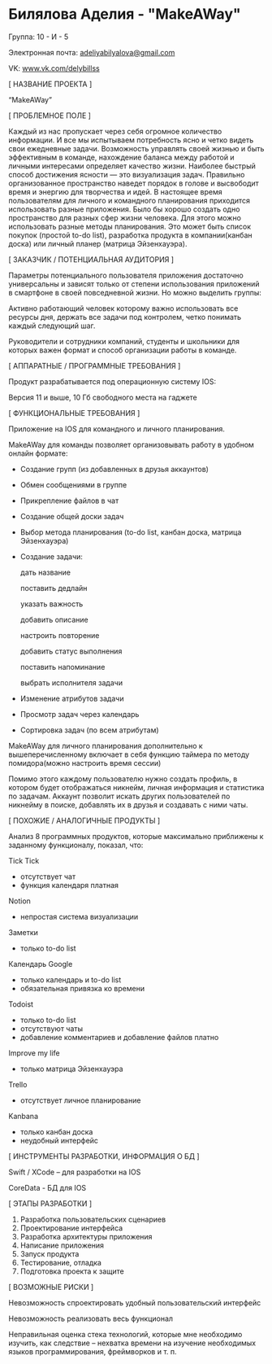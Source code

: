 # Билялова Аделия - "MakeAWay"

Группа: 10 - И - 5

Электронная почта: adeliyabilyalova@gmail.com

VK: www.vk.com/delybillss

[ НАЗВАНИЕ ПРОЕКТА ]

“MakeAWay”

[ ПРОБЛЕМНОЕ ПОЛЕ ]

Каждый из нас пропускает через себя огромное количество информации. И все мы испытываем потребность ясно и четко видеть свои ежедневные задачи. Возможность управлять своей жизнью и быть эффективным в команде, нахождение баланса между работой и личными интересами определяет качество жизни. Наиболее быстрый способ достижения ясности — это визуализация задач. Правильно организованное пространство наведет порядок в голове и высвободит время и энергию для творчества и идей. В настоящее время пользователям для личного и командного  планирования приходится использовать разные приложения. Было бы хорошо создать одно пространство для разных сфер жизни человека. Для этого можно использовать разные методы планирования. Это может быть список покупок (простой to-do list), разработка продукта в компании(канбан доска) или личный планер (матрица Эйзенхауэра).


[ ЗАКАЗЧИК / ПОТЕНЦИАЛЬНАЯ АУДИТОРИЯ ]

Параметры потенциального пользователя приложения достаточно универсальны и зависят только от степени использования приложений в смартфоне в своей повседневной жизни.
Но можно выделить группы:

Активно работающий человек которому важно использовать все ресурсы дня, держать все задачи под контролем, четко понимать каждый следующий шаг.

Руководители и сотрудники компаний, студенты и школьники для которых важен формат и способ организации работы в команде.

[ АППАРАТНЫЕ / ПРОГРАММНЫЕ ТРЕБОВАНИЯ ]

Продукт разрабатывается под операционную систему IOS:

Версия 11 и выше, 10 Гб свободного места на гаджете

[ ФУНКЦИОНАЛЬНЫЕ ТРЕБОВАНИЯ ]

Приложение на IOS для командного и личного планирования. 

MakeAWay для команды позволяет организовывать работу в удобном онлайн формате:

- Создание групп (из добавленных в друзья аккаунтов)
- Обмен сообщениями в группе
- Прикрепление файлов в чат
- Создание общей доски задач
- Выбор метода планирования (to-do list, канбан доска, матрица Эйзенхауэра)
- Создание задачи:
  
  дать название
  
  поставить дедлайн
  
  указать важность 
  
  добавить описание
  
  настроить повторение 
  
  добавить статус выполнения 
  
  поставить напоминание 
  
  выбрать исполнителя задачи
  
- Изменение атрибутов задачи
- Просмотр задач через календарь
- Сортировка задач (по всем атрибутам)

MakeAWay для личного планирования дополнительно к вышеперечисленному включает в себя функцию таймера по методу помидора(можно настроить время сессии)

Помимо этого каждому пользователю нужно создать профиль, в котором будет отображаться никнейм, личная информация и статистика по задачам. Аккаунт позволит искать других пользователей по никнейму в поиске, добавлять их в друзья и создавать с ними чаты.

[ ПОХОЖИЕ / АНАЛОГИЧНЫЕ ПРОДУКТЫ ]

Анализ 8 программных продуктов, которые максимально приближены к заданному функционалу, показал, что:

Tick Tick
- отсутствует чат
- функция календаря платная

Notion
- непростая система визуализации

Заметки
- только to-do list

Календарь Google
- только календарь и to-do list
- обязательная привязка ко времени

Todoist
- только to-do list
- отсутствуют чаты
- добавление комментариев и добавление файлов платно

Improve my life
- только матрица Эйзенхауэра

Trello
- отсутствует личное планирование

Kanbana
- только канбан доска 
- неудобный интерфейс

[ ИНСТРУМЕНТЫ РАЗРАБОТКИ, ИНФОРМАЦИЯ О БД ]

Swift / XCode – для разработки на IOS

CoreData - БД для IOS

[ ЭТАПЫ РАЗРАБОТКИ ]

1) Разработка пользовательских сценариев
2) Проектирование интерфейса
3) Разработка архитектуры приложения
4) Написание приложения
5) Запуск продукта
6) Тестирование, отладка
7) Подготовка проекта к защите

[ ВОЗМОЖНЫЕ РИСКИ ]

Невозможность спроектировать удобный пользовательский интерфейс

Невозможность реализовать весь функционал

Неправильная оценка стека технологий, которые мне необходимо изучить, как следствие – нехватка времени на изучение необходимых языков программирования, фреймворков и т. п.

